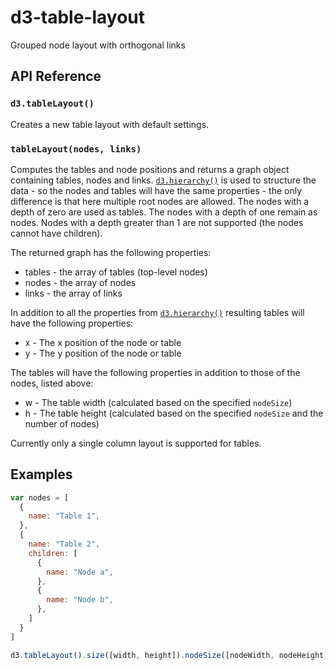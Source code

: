 # d3-table-layout
Grouped node layout with orthogonal links 

## API Reference

### `d3.tableLayout()`
Creates a new table layout with default settings.

### `tableLayout(nodes, links)`
Computes the tables and node positions and returns a graph object containing tables, nodes and links.
[`d3.hierarchy()`](https://github.com/d3/d3-hierarchy#hierarchy) is used to structure the data - so
the nodes and tables will have the same properties - the only difference is that here multiple root
nodes are allowed. The nodes with a depth of zero are used as tables. The nodes with a depth of one
remain as nodes. Nodes with a depth greater than 1 are not supported (the nodes cannot have children).

The returned graph has the following properties:
* tables - the array of tables (top-level nodes)
* nodes - the array of nodes
* links - the array of links

In addition to all the properties from [`d3.hierarchy()`](https://github.com/d3/d3-hierarchy#hierarchy)
resulting tables will have the following properties:
* x - The x position of the node or table
* y - The y position of the node or table

The tables will have the following properties in addition to those of the nodes, listed above:
* w - The table width (calculated based on the specified `nodeSize`)
* h - The table height (calculated based on the specified `nodeSize` and the number of nodes)

Currently only a single column layout is supported for tables.

## Examples
```javascript
var nodes = [
  {
    name: "Table 1",
  },
  {
    name: "Table 2",
    children: [
      {
        name: "Node a",
      },
      {
        name: "Node b",
      },
    ]
  }
]
```

```javascript
d3.tableLayout().size([width, height]).nodeSize([nodeWidth, nodeHeight])(nodes);
```
